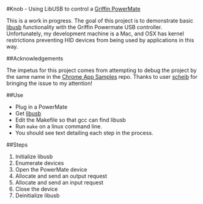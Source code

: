 #Knob - Using LibUSB to control a [Griffin PowerMate](http://store.griffintechnology.com/powermate)

This is a work in progress. The goal of this project is to demonstrate basic [libusb](http://libusb.info) functionality with the Griffin Powermate USB controller. Unfortunately, my development machine is a Mac, and OSX has kernel restrictions preventing HID devices from being used by applications in this way.

##Acknowledgements

The impetus for this project comes from attempting to debug the project by the same name in the [Chrome App Samples](https://github.com/GoogleChrome/chrome-app-samples) repo. Thanks to user [scheib](https://github.com/scheib) for bringing the issue to my attention!

##Use

- Plug in a PowerMate
- Get [libusb](http://libusb.info)
- Edit the Makefile so that gcc can find libusb
- Run `make` on a linux command line.
- You should see text detailing each step in the process.

##Steps

1. Initialize libusb
2. Enumerate devices
3. Open the PowerMate device
4. Allocate and send an output request
5. Allocate and send an input request
6. Close the device
7. Deinitialize libusb
